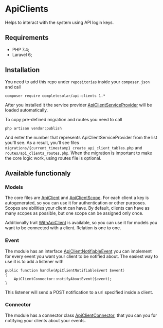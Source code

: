 # ApiClients
Helps to interact with the system using API login keys.

## Requirements 
- PHP 7.4;
- Laravel 6;

## Installation
You need to add this repo under `repositories` inside your `composer.json` and call
```
composer require completesolar/api-clients 1.*
```

After you installed it the service provider 
[ApiClientServiceProvider](https://github.com/completesolar/ApiClients/blob/master/src/ApiClientServiceProvider.php) will be loaded automatically.

To copy pre-defined migration and routes you need to call
```
php artisan vendor:publish
```
And enter the number that represents ApiClientServiceProvider from the list you'll see.
As a result, you'll see files `migrations/{current_timestamp}_create_api_client_tables.php` and `routes/api_clients_routes.php`.
When the migration is important to make the core logic work, using routes file is optional.

## Available functionaly

### Models

The core files are [ApiClient](https://github.com/completesolar/ApiClients/blob/master/src/Models/ApiClient.php) and 
[ApiClientScope](https://github.com/completesolar/ApiClients/blob/master/src/Models/ApiClientScope.php). For each client a key is autogenerated, 
so you can use it for authentication or other purposes.
Scopes are abilities your client can have. By default, clients can have as many scopes as possible, but one scope can be assigned only once.

Additionally trait [WithApiClient](https://github.com/completesolar/ApiClients/blob/master/src/Traits/WithApiClient.php) is available, 
so you can use it for models you want to be connected with a client. Relation is one to one.

### Event

The module has an interface [ApiClientNotifiableEvent](https://github.com/completesolar/ApiClients/blob/master/src/Events/ApiClientNotifiableEvent.php) 
you can implement for every event you want your client to be notified about.
The easiest way to use it is to add a listener with
```
public function handle(ApiClientNotifiableEvent $event) 
{
    ApiClientConnector::notifyAboutEvent($event);
}
```
This listener will send a POST notification to a url specified inside a client.

### Connector
The module has a connector class [ApiClientConnector](https://github.com/completesolar/ApiClients/blob/master/src/Connectors/ApiClientConnector.php), 
that you can you for notifying your clients about your events.
